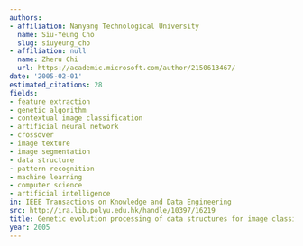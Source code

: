 ```yaml
---
authors:
- affiliation: Nanyang Technological University
  name: Siu-Yeung Cho
  slug: siuyeung_cho
- affiliation: null
  name: Zheru Chi
  url: https://academic.microsoft.com/author/2150613467/
date: '2005-02-01'
estimated_citations: 28
fields:
- feature extraction
- genetic algorithm
- contextual image classification
- artificial neural network
- crossover
- image texture
- image segmentation
- data structure
- pattern recognition
- machine learning
- computer science
- artificial intelligence
in: IEEE Transactions on Knowledge and Data Engineering
src: http://ira.lib.polyu.edu.hk/handle/10397/16219
title: Genetic evolution processing of data structures for image classification
year: 2005
---
```

